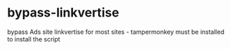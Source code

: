 # bypass-linkvertise
bypass Ads site linkvertise for most sites - tampermonkey must be installed to install the script
